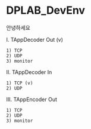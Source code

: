 DPLAB_DevEnv
============

안녕하세요

I. TAppDecoder Out (v)

	1) TCP 
	2) UDP
	3) monitor


II. TAppDecoder In

	1) TCP (v)
	2) UDP


III. TAppEncoder Out

	1) TCP 
	2) UDP
	3) monitor
